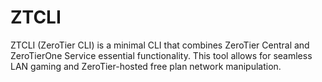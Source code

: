 # ZTCLI

ZTCLI (ZeroTier CLI) is a minimal CLI that combines ZeroTier Central and
ZeroTierOne Service essential functionality. This tool allows for seamless
LAN gaming and ZeroTier-hosted free plan network manipulation.
